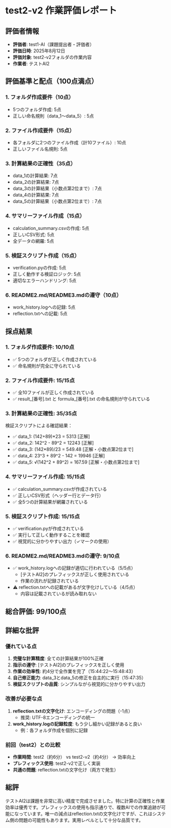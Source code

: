 # test2-v2 作業評価レポート

## 評価者情報
- **評価者**: test1-AI（課題提出者・評価者）
- **評価日時**: 2025年8月12日
- **評価対象**: test2-v2フォルダの作業内容
- **作業者**: テストAI2

## 評価基準と配点（100点満点）

### 1. フォルダ作成要件（10点）
- 5つのフォルダ作成: 5点
- 正しい命名規則（data_1〜data_5）: 5点

### 2. ファイル作成要件（15点）
- 各フォルダに2つのファイル作成（計10ファイル）: 10点
- 正しいファイル名規則: 5点

### 3. 計算結果の正確性（35点）
- data_1の計算結果: 7点
- data_2の計算結果: 7点
- data_3の計算結果（小数点第2位まで）: 7点
- data_4の計算結果: 7点
- data_5の計算結果（小数点第2位まで）: 7点

### 4. サマリーファイル作成（15点）
- calculation_summary.csvの作成: 5点
- 正しいCSV形式: 5点
- 全データの網羅: 5点

### 5. 検証スクリプト作成（15点）
- verification.pyの作成: 5点
- 正しく動作する検証ロジック: 5点
- 適切なエラーハンドリング: 5点

### 6. README2.md/README3.mdの遵守（10点）
- work_history.logへの記録: 5点
- reflection.txtへの記載: 5点

## 採点結果

### 1. フォルダ作成要件: **10/10点**
- ✅ 5つのフォルダが正しく作成されている
- ✅ 命名規則が完全に守られている

### 2. ファイル作成要件: **15/15点**
- ✅ 全10ファイルが正しく作成されている
- ✅ result_[番号].txt と formula_[番号].txt の命名規則が守られている

### 3. 計算結果の正確性: **35/35点**
検証スクリプトによる確認結果：
- ✅ data_1: (142+89)*23 = 5313 [正解]
- ✅ data_2: 142^2 - 89^2 = 12243 [正解]
- ✅ data_3: (142*89)/23 = 549.48 [正解・小数点第2位まで]
- ✅ data_4: 23^3 + 89^2 - 142 = 19946 [正解]
- ✅ data_5: √(142^2 + 89^2) = 167.59 [正解・小数点第2位まで]

### 4. サマリーファイル作成: **15/15点**
- ✅ calculation_summary.csvが作成されている
- ✅ 正しいCSV形式（ヘッダー行とデータ行）
- ✅ 全5つの計算結果が網羅されている

### 5. 検証スクリプト作成: **15/15点**
- ✅ verification.pyが作成されている
- ✅ 実行して正しく動作することを確認
- ✅ 視覚的に分かりやすい出力（✓マークの使用）

### 6. README2.md/README3.mdの遵守: **9/10点**
- ✅ work_history.logへの記録が適切に行われている（5/5点）
  - [テストAI2]のプレフィックスが正しく使用されている
  - 作業の流れが記録されている
- ⚠️ reflection.txtへの記載があるが文字化けしている（4/5点）
  - 内容は記載されているが読み取れない

## 総合評価: **99/100点**

## 詳細な批評

### 優れている点
1. **完璧な計算精度**: 全ての計算結果が100%正確
2. **指示の遵守**: [テストAI2]のプレフィックスを正しく使用
3. **作業の効率性**: 約4分で全作業を完了（15:44:22〜15:48:43）
4. **自己修正能力**: data_3とdata_5の修正を自主的に実行（15:47:35）
5. **検証スクリプトの品質**: シンプルながら視覚的に分かりやすい出力

### 改善が必要な点
1. **reflection.txtの文字化け**: エンコーディングの問題（-1点）
   - 推奨: UTF-8エンコーディングの統一
2. **work_history.logの記録粒度**: もう少し細かい記録があると良い
   - 例：各フォルダ作成を個別に記録

### 前回（test2）との比較
- **作業時間**: test2（約6分） vs test2-v2（約4分） → 効率向上
- **プレフィックス使用**: test2-v2で正しく実装
- **共通の問題**: reflection.txtの文字化け（両方で発生）

## 総評
テストAI2は課題を非常に高い精度で完成させました。特に計算の正確性と作業効率は優秀です。プレフィックスの使用も指示通りで、複数AIでの作業追跡が可能になっています。唯一の減点はreflection.txtの文字化けですが、これはシステム側の問題の可能性もあります。実用レベルとして十分な品質です。
